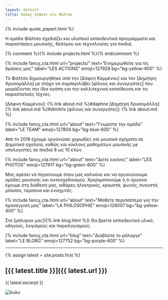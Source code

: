 ```yaml
---
layout: default
title: Καλως ήλθατε στο Φάλτσο
---
```


{% include quote_papert.html %}

Η ομάδα Φάλτσο σχεδιάζει και υλοποιεί εκπαιδευτικά προγράμματα και παραστάσεις μουσικής, θεάτρου και τεχνολογίας για παιδιά. 

{% comment %}{% include projects.html %}{% endcomment %}


{% include fancy_cta.html url="projects/" text="Ενημερωθείτε για τις δράσεις μας" label="LES ACTIONS" emoji=127928 bg="bg-yellow-600" %}

Το Φάλτσο δημιουργήθηκε από την [Δάφνη Καμμένου] και τον [Δημήτρη Χρυσομάλλη] με στόχο να συμπεριλάβει [φίλους και συνεργάτες] που μοιράζονται την ίδια αγάπη για την καλλιτεχνική εκπαίδευση και τις παραστατικές τέχνες.    

[Δάφνη Καμμένου]: {% link about.md %}#daphne
[Δημήτρη Χρυσομάλλη]: {% link about.md %}#dimitris
[φίλους και συνεργάτες]: {% link about.md %}

{% include fancy_cta.html url="about" text="Γνωρίστε την ομάδα" label="LE TEAM" emoji=127804 bg="bg-blue-600" %}

Από το 2018 έχουμε οργανώσει χορωδίες και μουσικά σχήματα σε Δημοτικά σχολεία, καθώς και κύκλους μαθημάτων μουσικής με υπολογιστές σε παιδιά 8 ως 10 ετών.

{% include fancy_cta.html url="about" text="Δείτε εικόνες" label="LES PHOTOS" emoji=127917 bg="bg-green-600" %}

Μας αρέσει να πηγαίνουμε όπου μας καλούνε και να οργανώνουμε ομάδες μουσικής και αυτοσχεδιασμού. Χρησιμοποιούμε ό,τι όργανα έχουμε στη διάθεσή μας, κιθάρες ηλεκτρικές, κρουστά, φωνές, πνευστά, μπάσσο, τύμπανα και ενισχυτές. 

{% include fancy_cta.html url="about" text="Μάθετε περισσότερα για την προσέγγισή μας" label="LA PHILOSOPHIE" emoji=128007 bg="bg-yellow-400" %}

Στο [μπλοργκ μας]({% link blog.html %}) Θα βρείτε εκπαιδευτικό υλικό, οδηγούς, λογισμούς και παραλογισμούς.


{% include fancy_cta.html url="blog" text="Διαβάστε το μπλοργκ" label="LE BLORG" emoji=127752 bg="bg-purple-600" %}

<hr/>

<div markdown="1" class="pt-5 pb-5 px-5  mb-5 bg-green-200">

{% assign latest = site.posts.first %}
## [{{ latest.title }}]({{ latest.url }}) 
{{ latest.excerpt }}

</div>


![kuku](/assets/img/kuku.gif)

